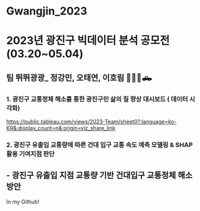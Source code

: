 # Gwangjin_2023
# 2023년 광진구 빅데이터 분석 공모전(03.20~05.04)
## 팀 뛰뛰광광_ 정강민, 오태연, 이호림 🚗🚓🚕🛻

### 1. 광진구 교통정체 해소를 통한 광진구민 삶의 질 향상 대시보드 ( 데이터 시각화) 
https://public.tableau.com/views/2023-Team/sheet0?:language=ko-KR&:display_count=n&:origin=viz_share_link

### 2. 광진구 유출입 교통량에 따른 건대 입구 교통 속도 예측 모델링 & SHAP 활용 기여지점 판단
## - 광진구 유출입 지점 교통량 기반 건대입구 교통정체 해소 방안
In my Github!
